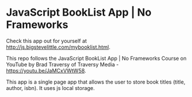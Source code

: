 # JavaScript BookList App | No Frameworks

Check this app out for yourself at http://js.bigstevelittle.com/mybooklist.html.

This repo follows the JavaScript BookList App | No Frameworks Course on YouTube by Brad Traversy of Traversy Media - https://youtu.be/JaMCxVWtW58.

This app is a single page app that allows the user to store book titles (title, author, isbn). It uses js local storage.
